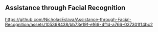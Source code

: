## Assistance through Facial Recognition

https://github.com/NicholasEslava/Assistance-through-Facial-Recognition/assets/105398438/bb73e19f-e169-4f1d-a766-037301f14bc2
